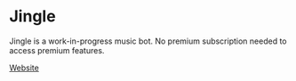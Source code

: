 # Jingle

Jingle is a work-in-progress music bot. No premium subscription needed to access premium features.

[Website](https://jingle.kdgaming.net)
